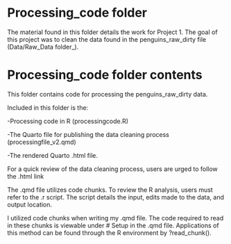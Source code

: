 # Processing_code folder

The material found in this folder details the work for Project 1. The goal of this project was to clean the data found in the penguins_raw_dirty file (Data/Raw_Data folder_). 



# Processing_code folder contents

This folder contains code for processing the penguins_raw_dirty data.

Included in this folder is the:

-Processing code in R (processingcode.R)

-The Quarto file for publishing the data cleaning process (processingfile_v2.qmd)

-The rendered Quarto .html file.

For a quick review of the data cleaning process, users are urged to follow the .html link

The .qmd file utilizes code chunks. To review the R analysis, users must refer to the .r script. The script details the input, edits made to the data, and output location. 

I utilized code chunks when writing my .qmd file. The code required to read in these chunks is viewable under # Setup in the .qmd file. Applications of this method can be found through the R environment by ?read_chunk().



